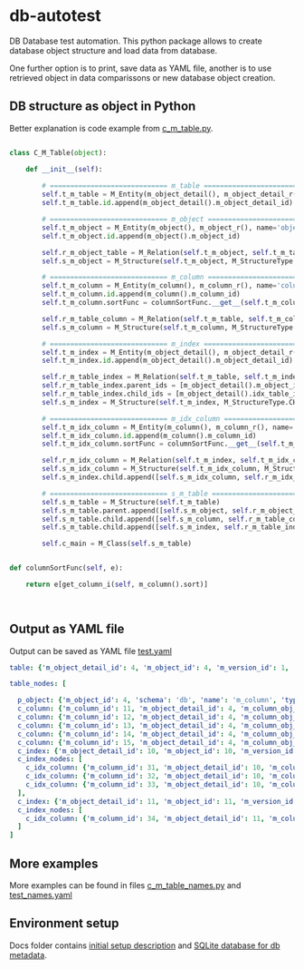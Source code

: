 # db-autotest
DB Database test automation. This python package allows to create database object structure and load data from database.

One further option is to print, save data as YAML file, another is to use retrieved object in data comparissons or new database object creation.

## DB structure as object in Python
Better explanation is code example from [c_m_table.py](https://github.com/AcaciaMan/db-autotest/blob/main/Python/src/db_autotest/lite_object/c_m_table.py).


```python

class C_M_Table(object):

    def __init__(self):
    
        # ============================= m_table =======================================
        self.t_m_table = M_Entity(m_object_detail(), m_object_detail_r(), name='table')
        self.t_m_table.id.append(m_object_detail().m_object_detail_id)

        # ============================= m_object =======================================
        self.t_m_object = M_Entity(m_object(), m_object_r(), name='object')
        self.t_m_object.id.append(m_object().m_object_id)

        self.r_m_object_table = M_Relation(self.t_m_object, self.t_m_table)
        self.s_m_object = M_Structure(self.t_m_object, M_StructureType.PARENT)

        # ============================= m_column =======================================
        self.t_m_column = M_Entity(m_column(), m_column_r(), name='column')
        self.t_m_column.id.append(m_column().m_column_id)
        self.t_m_column.sortFunc = columnSortFunc.__get__(self.t_m_column)

        self.r_m_table_column = M_Relation(self.t_m_table, self.t_m_column)
        self.s_m_column = M_Structure(self.t_m_column, M_StructureType.CHILD)

        # ============================= m_index =======================================
        self.t_m_index = M_Entity(m_object_detail(), m_object_detail_r(), name='index')
        self.t_m_index.id.append(m_object_detail().m_object_detail_id)

        self.r_m_table_index = M_Relation(self.t_m_table, self.t_m_index)
        self.r_m_table_index.parent_ids = [m_object_detail().m_object_id, m_object_detail().m_version_id]
        self.r_m_table_index.child_ids = [m_object_detail().idx_table_id, m_object_detail().m_version_id]
        self.s_m_index = M_Structure(self.t_m_index, M_StructureType.CHILD)

        # ============================= m_idx_column =======================================
        self.t_m_idx_column = M_Entity(m_column(), m_column_r(), name='idx_column')
        self.t_m_idx_column.id.append(m_column().m_column_id)
        self.t_m_idx_column.sortFunc = columnSortFunc.__get__(self.t_m_idx_column)

        self.r_m_idx_column = M_Relation(self.t_m_index, self.t_m_idx_column)
        self.s_m_idx_column = M_Structure(self.t_m_idx_column, M_StructureType.CHILD)        
        self.s_m_index.child.append([self.s_m_idx_column, self.r_m_idx_column])

        # ============================= s_m_table =======================================
        self.s_m_table = M_Structure(self.t_m_table)
        self.s_m_table.parent.append([self.s_m_object, self.r_m_object_table])
        self.s_m_table.child.append([self.s_m_column, self.r_m_table_column])
        self.s_m_table.child.append([self.s_m_index, self.r_m_table_index])

        self.c_main = M_Class(self.s_m_table)


def columnSortFunc(self, e):

    return e[get_column_i(self, m_column().sort)]

    
```

## Output as YAML file
Output can be saved as YAML file [test.yaml](https://github.com/AcaciaMan/db-autotest/blob/main/Python/tests/yaml/test.yaml)


```yaml
table: {'m_object_detail_id': 4, 'm_object_id': 4, 'm_version_id': 1, 'idx_table_id': None, 'm_unique': 0, 'status': 'VALID', 'enabled': 1, 'droped': 0}

table_nodes: [

  p_object: {'m_object_id': 4, 'schema': 'db', 'name': 'm_column', 'type': 'TABLE', 'create_date': 1703982912},
  c_column: {'m_column_id': 11, 'm_object_detail_id': 4, 'm_column_obj_id': 24, 'sort': 0, 'type': 'INTEGER'},
  c_column: {'m_column_id': 12, 'm_object_detail_id': 4, 'm_column_obj_id': 25, 'sort': 1, 'type': 'INTEGER'},
  c_column: {'m_column_id': 13, 'm_object_detail_id': 4, 'm_column_obj_id': 26, 'sort': 2, 'type': 'INTEGER'},
  c_column: {'m_column_id': 14, 'm_object_detail_id': 4, 'm_column_obj_id': 27, 'sort': 3, 'type': 'INTEGER'},
  c_column: {'m_column_id': 15, 'm_object_detail_id': 4, 'm_column_obj_id': 22, 'sort': 4, 'type': 'TEXT'},
  c_index: {'m_object_detail_id': 10, 'm_object_id': 10, 'm_version_id': 1, 'idx_table_id': 4, 'm_unique': 1, 'status': 'VALID', 'enabled': 1, 'droped': 0},
  c_index_nodes: [
    c_idx_column: {'m_column_id': 31, 'm_object_detail_id': 10, 'm_column_obj_id': 25, 'sort': 0, 'type': None},
    c_idx_column: {'m_column_id': 32, 'm_object_detail_id': 10, 'm_column_obj_id': 26, 'sort': 1, 'type': None},
    c_idx_column: {'m_column_id': 33, 'm_object_detail_id': 10, 'm_column_obj_id': 27, 'sort': 2, 'type': None}
  ],
  c_index: {'m_object_detail_id': 11, 'm_object_id': 11, 'm_version_id': 1, 'idx_table_id': 4, 'm_unique': 0, 'status': 'VALID', 'enabled': 1, 'droped': 0},
  c_index_nodes: [
    c_idx_column: {'m_column_id': 34, 'm_object_detail_id': 11, 'm_column_obj_id': 26, 'sort': 0, 'type': None}
  ]
]

```

## More examples

More examples can be found in files [c_m_table_names.py](https://github.com/AcaciaMan/db-autotest/blob/main/Python/src/db_autotest/lite_object/c_m_table_names.py) and [test_names.yaml](https://github.com/AcaciaMan/db-autotest/blob/main/Python/tests/yaml/test_names.yaml)

## Environment setup
Docs folder contains [initial setup description](https://github.com/AcaciaMan/db-autotest/blob/main/Docs/python_setup.md) and [SQLite database for db metadata](https://github.com/AcaciaMan/db-autotest/blob/main/Docs/m_sqlite.db).
